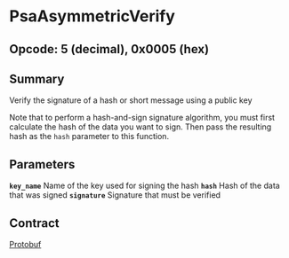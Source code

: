 <!--
  -- Copyright (c) 2019, Arm Limited, All Rights Reserved
  -- SPDX-License-Identifier: Apache-2.0
  --
  -- Licensed under the Apache License, Version 2.0 (the "License"); you may
  -- not use this file except in compliance with the License.
  -- You may obtain a copy of the License at
  --
  -- http://www.apache.org/licenses/LICENSE-2.0
  --
  -- Unless required by applicable law or agreed to in writing, software
  -- distributed under the License is distributed on an "AS IS" BASIS, WITHOUT
  -- WARRANTIES OR CONDITIONS OF ANY KIND, either express or implied.
  -- See the License for the specific language governing permissions and
  -- limitations under the License.
--->
# **PsaAsymmetricVerify**
## **Opcode: 5 (decimal), 0x0005 (hex)**

## **Summary**

Verify the signature of a hash or short message using a public key

Note that to perform a hash-and-sign signature algorithm, you must first calculate the hash of the data you want to sign. Then pass the resulting hash as the `hash` parameter to this function.

## **Parameters**

**`key_name`**  Name of the key used for signing the hash
**`hash`**  Hash of the data that was signed
**`signature`**  Signature that must be verified

## **Contract**

[Protobuf](https://github.com/parallaxsecond/parsec-operations/blob/master/protobuf/asym_verify.proto)

